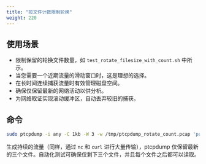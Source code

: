 ```yaml
---
title: "按文件计数限制轮换"
weight: 220
---
```


## 使用场景

- 限制保留的轮换文件数量，如 `test_rotate_filesize_with_count.sh` 中所示。
- 当您需要一个近期流量的滑动窗口时，这是理想的选择。
- 在长时间连续捕获流量时有效管理磁盘空间。
- 确保仅保留最新的网络活动以供分析。
- 为网络取证实现滚动缓冲区，自动丢弃较旧的捕获。

## 命令

```bash
sudo ptcpdump -i any -C 1kb -W 3 -w /tmp/ptcpdump_rotate_count.pcap 'port 8087 and host 127.0.0.1'
```

生成持续的流量（同样，通过 `nc` 和 `curl` 进行大量传输），ptcpdump 仅保留最新的三个文件。自动化测试可确保仅剩下三个文件，并且每个文件之后都可以读取。